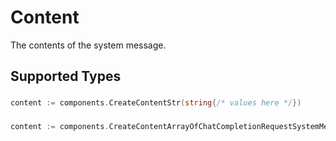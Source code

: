 # Content

The contents of the system message.


## Supported Types

### 

```go
content := components.CreateContentStr(string{/* values here */})
```

### 

```go
content := components.CreateContentArrayOfChatCompletionRequestSystemMessageContentPart([]components.ChatCompletionRequestSystemMessageContentPart{/* values here */})
```

